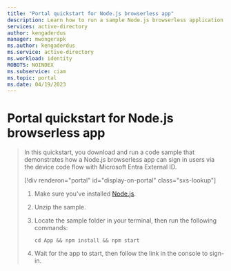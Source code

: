 ```yaml
---
title: "Portal quickstart for Node.js browserless app" 
description: Learn how to run a sample Node.js browserless application to sign in users via device code flow
services: active-directory 
author: kengaderdus 
manager: mwongerapk 
ms.author: kengaderdus 
ms.service: active-directory 
ms.workload: identity 
ROBOTS: NOINDEX 
ms.subservice: ciam 
ms.topic: portal 
ms.date: 04/19/2023 
---
```

# Portal quickstart for Node.js browserless app

> In this quickstart, you download and run a code sample that demonstrates how a Node.js browserless app can sign in users via the device code flow with Microsoft Entra External ID.
>
> [!div renderon="portal" id="display-on-portal" class="sxs-lookup"]
>
> 1. Make sure you've installed [Node.js](https://nodejs.org/download/).
> 1. Unzip the sample.
> 1. Locate the sample folder in your terminal, then run the following commands:
>
>    ```console
>    cd App && npm install && npm start
>    ```
>
> 1. Wait for the app to start, then follow the link in the console to sign-in.
>